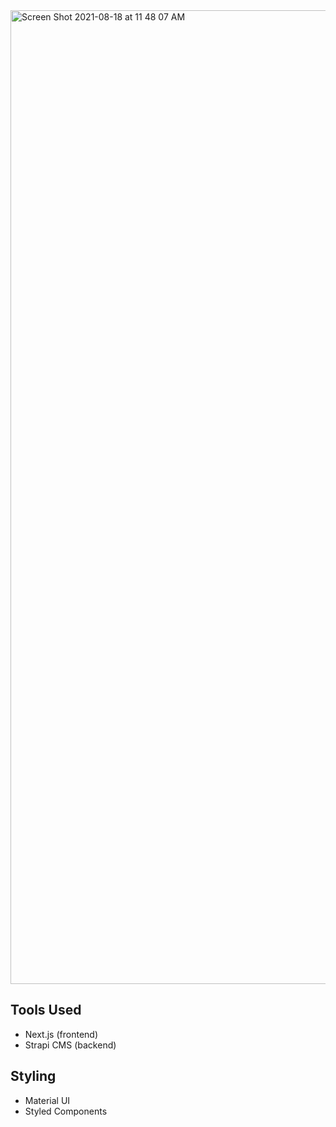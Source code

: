 
<img width="1558" alt="Screen Shot 2021-08-18 at 11 48 07 AM" src="https://user-images.githubusercontent.com/25558018/129941369-9215ef5f-7479-489e-a76e-f4129d348203.png">


## Tools Used
- Next.js (frontend)
- Strapi CMS (backend)

## Styling
- Material UI
- Styled Components
